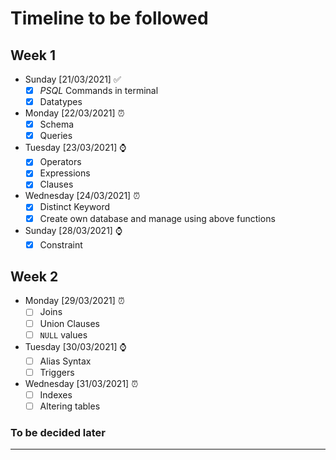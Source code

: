 # Timeline to be followed

## Week 1

- Sunday [21/03/2021] ✅
  - [x] _PSQL_ Commands in terminal
  - [x] Datatypes
- Monday [22/03/2021] ⏰
  - [x] Schema
  - [x] Queries
- Tuesday [23/03/2021] ⌚
  - [x] Operators
  - [x] Expressions
  - [x] Clauses
- Wednesday [24/03/2021] ⏰
  - [x] Distinct Keyword
  - [x] Create own database and manage using above functions
- Sunday [28/03/2021] ⌚
  - [x] Constraint

## Week 2

- Monday [29/03/2021] ⏰
  - [ ] Joins
  - [ ] Union Clauses
  - [ ] `NULL` values
- Tuesday [30/03/2021] ⌚
  - [ ] Alias Syntax
  - [ ] Triggers
- Wednesday [31/03/2021] ⏰
  - [ ] Indexes
  - [ ] Altering tables

### To be decided later

---
